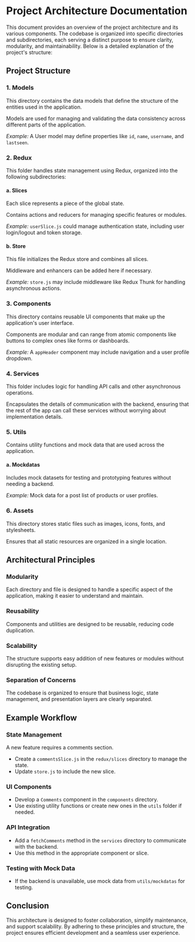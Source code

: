 # Project Architecture Documentation

This document provides an overview of the project architecture and its various components. The codebase is organized into specific directories and subdirectories, each serving a distinct purpose to ensure clarity, modularity, and maintainability. Below is a detailed explanation of the project's structure:

## Project Structure

### 1. Models

This directory contains the data models that define the structure of the entities used in the application.

Models are used for managing and validating the data consistency across different parts of the application.

*Example:* A User model may define properties like `id`, `name`, `username`, and `lastseen`.

### 2. Redux

This folder handles state management using Redux, organized into the following subdirectories:

#### a. Slices

Each slice represents a piece of the global state.

Contains actions and reducers for managing specific features or modules.

*Example:* `userSlice.js` could manage authentication state, including user login/logout and token storage.

#### b. Store

This file initializes the Redux store and combines all slices.

Middleware and enhancers can be added here if necessary.

*Example:* `store.js` may include middleware like Redux Thunk for handling asynchronous actions.

### 3. Components

This directory contains reusable UI components that make up the application's user interface.

Components are modular and can range from atomic components like buttons to complex ones like forms or dashboards.

*Example:* A `appHeader` component may include navigation and a user profile dropdown.

### 4. Services

This folder includes logic for handling API calls and other asynchronous operations.

Encapsulates the details of communication with the backend, ensuring that the rest of the app can call these services without worrying about implementation details.


### 5. Utils

Contains utility functions and mock data that are used across the application.

#### a. Mockdatas

Includes mock datasets for testing and prototyping features without needing a backend.

*Example:* Mock data for a post list of products or user profiles.

### 6. Assets

This directory stores static files such as images, icons, fonts, and stylesheets.

Ensures that all static resources are organized in a single location.


## Architectural Principles

### Modularity

Each directory and file is designed to handle a specific aspect of the application, making it easier to understand and maintain.

### Reusability

Components and utilities are designed to be reusable, reducing code duplication.

### Scalability

The structure supports easy addition of new features or modules without disrupting the existing setup.

### Separation of Concerns

The codebase is organized to ensure that business logic, state management, and presentation layers are clearly separated.

## Example Workflow

### State Management

A new feature requires a comments section.

- Create a `commentsSlice.js` in the `redux/slices` directory to manage the state.
- Update `store.js` to include the new slice.

### UI Components

- Develop a `Comments` component in the `components` directory.
- Use existing utility functions or create new ones in the `utils` folder if needed.

### API Integration

- Add a `fetchComments` method in the `services` directory to communicate with the backend.
- Use this method in the appropriate component or slice.

### Testing with Mock Data

- If the backend is unavailable, use mock data from `utils/mockdatas` for testing.

## Conclusion

This architecture is designed to foster collaboration, simplify maintenance, and support scalability. By adhering to these principles and structure, the project ensures efficient development and a seamless user experience.
